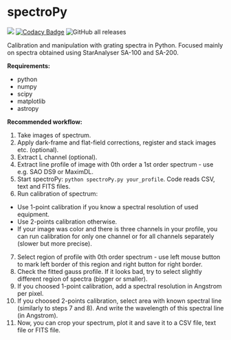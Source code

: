 # spectroPy

![](https://img.shields.io/github/languages/top/pavolgaj/spectropy.svg?style=flat)
[![Codacy Badge](https://api.codacy.com/project/badge/Grade/b82d1a45153c41169fcff464b15d4924)](https://app.codacy.com/gh/pavolgaj/spectroPy?utm_source=github.com&utm_medium=referral&utm_content=pavolgaj/spectroPy&utm_campaign=Badge_Grade_Settings)
![GitHub all releases](https://img.shields.io/github/downloads/pavolgaj/spectropy/total?label=GitHub&nbsp;downloads)

 Calibration and manipulation with grating spectra in Python. Focused mainly on spectra obtained using StarAnalyser SA-100 and SA-200.
 
 __Requirements:__
 * python
 * numpy
 * scipy
 * matplotlib
 * astropy
 
 
 __Recommended workflow:__
 
 1. Take images of spectrum.
 2. Apply dark-frame and flat-field corrections, register and stack images etc. (optional).
 3. Extract L channel (optional).
 4. Extract line profile of image with 0th order a 1st order spectrum - use e.g. SAO DS9 or MaximDL.
 5. Start spectroPy: `python spectroPy.py your_profile`. Code reads CSV, text and FITS files.
 6. Run calibration of spectrum:
   * Use 1-point calibration if you know a spectral resolution of used equipment.
   * Use 2-points calibration otherwise.
   * If your image was color and there is three channels in your profile, you can run calibration for only one channel or for all channels separately (slower but more precise).
 7. Select region of profile with 0th order spectrum - use left mouse button to mark left border of this region and right button for right border.
 8. Check the fitted gauss profile. If it looks bad, try to select slightly different region of spectra (bigger or smaller).
 9. If you choosed 1-point calibration, add a spectral resolution in Angstrom per pixel.
 10. If you choosed 2-points calibration, select area with known spectral line (similarly to steps 7 and 8). And write the wavelength of this spectral line (in Angstrom).
 11. Now, you can crop your spectrum, plot it and save it to a CSV file, text file or FITS file.
 
